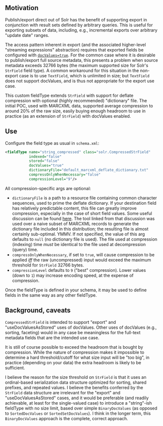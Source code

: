 ## Motivation
Publish/export direct out of Solr has the benefit of supporting export in
conjunction with result sets defined by arbitrary queries. This is useful for
exporting subsets of data, including, e.g., incremental exports over arbitrary
"update date" ranges.

The access pattern inherent in export (and the associated higher-level
"streaming expressions" abstraction) requires that exported fields be configured
with [`docValues=true`](https://lucene.apache.org/solr/guide/8_5/exporting-result-sets.html#field-requirements).
For the common case where it is desirable to publish/export full source metadata,
this presents a problem when source metadata exceeds 32766 bytes (the maximum
supported size for Solr's `StrField` field type). A common workaround for this
situation in the non-export case is to use `TextField`, which is unlimited in size;
but `TextField` does not support docValues, and is thus not appropriate for the
export use case.

This custom fieldType extends `StrField` with support for deflate compression with 
optional (highly recommended) "dictionary" file. The initial POC, used with MARCXML
data, supported average compression to around 20% of the raw size, easily buying
enough headroom to use in practice (as an extension of `StrField`) with docValues
enabled.

## Use

Configure the field type as usual in `schema.xml`:

```xml
<fieldType name="string_compressed" class="solr.CompressedStrField"
           indexed="false"
           stored="false"
           docValues="true"
           dictionaryFile="default_marcxml_deflate_dictionary.txt"
           compressOnlyWhenNecessary="false"
           compressionLevel="9"/>
```
All compression-specific args are optional:
* `dictionaryFile` is a path to a resource file containing common character sequences,
used to prime the deflate dictionary. If your destination field has relatively predictable
content, this file can greatly improve compression, especially in the case of short field
values. Some useful discussion can be found [here](https://blog.cloudflare.com/improving-compression-with-preset-deflate-dictionary/).
The tool linked from that discussion was used over a naive subset of MARCXML records to generate
the dictionary file included in this distribution; the resulting file is almost
certainly sub-optimal. YMMV. If not specified, the value of this arg defaults to `null` (no
dictionary file is used). The file used at compression (indexing) time _must_ be identical
to the file used at decompression (query) time.
* `compressOnlyWhenNecessary`, if set to `true`, will cause compression to be applied _iff_
the raw (uncompressed) input would exceed the maximum threshold for `StrField` 32766 bytes.
* `compressionLevel` defaults to `9` ("best" compression). Lower values (down to `1`) may
increase encoding speed, at the expense of compression.


Once the fieldType is defined in your schema, it may be used to define fields in the same way
as any other fieldType.

## Background, caveats
`CompressedStrField` is intended to support "export" and "useDocValuesAsStored"
uses of docValues. Other uses of docValues (e.g., sorting, faceting) would in any case
be meaningless for the full-text metadata fields that are the intended use case.

It is still of course possible to exceed the headroom that is bought by compression.
While the nature of compression makes it impossible to determine a hard threshold/cutoff
for what size input will be "too big", in practice (depending on your data) the extra
headroom is likely to be sufficient.

I believe the reason for the size threshold on `StrField` is that it uses an
ordinal-based serialization data structure optimized for sorting, shared prefixes, and
repeated values. I believe the benefits conferred by the `StrField` data structure
are irrelevant for the "export" and "useDocValuesAsStored" cases, and it would be
preferable (and readily achievable, at least for the single-valued case) to introduce
a "string"-ish fieldType with no size limit, based over simple `BinaryDocValues` (as
opposed to `SortedDocValues` or `SortedSetDocValues`). I think in the longer term, this
`BinaryDocValues` approach is the complete, correct approach.
